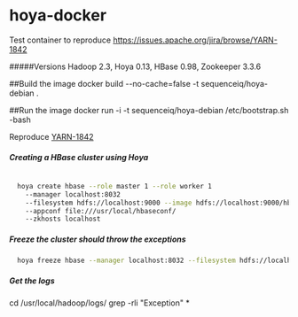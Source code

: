 hoya-docker
==================

Test container to reproduce https://issues.apache.org/jira/browse/YARN-1842

#####Versions
Hadoop 2.3, Hoya 0.13, HBase 0.98, Zookeeper 3.3.6

##Build the image
docker build --no-cache=false -t  sequenceiq/hoya-debian .

##Run the image
docker run -i -t sequenceiq/hoya-debian /etc/bootstrap.sh -bash

Reproduce [YARN-1842](https://issues.apache.org/jira/browse/YARN-1842)




##### Creating a HBase cluster using Hoya

``` bash

  hoya create hbase --role master 1 --role worker 1
    --manager localhost:8032
    --filesystem hdfs://localhost:9000 --image hdfs://localhost:9000/hbase.tar.gz
    --appconf file:///usr/local/hbaseconf/
    --zkhosts localhost
```
##### Freeze the cluster should throw the exceptions

``` bash
  hoya freeze hbase --manager localhost:8032 --filesystem hdfs://localhost:9000
```

##### Get the logs
cd /usr/local/hadoop/logs/
grep -rli "Exception" *
